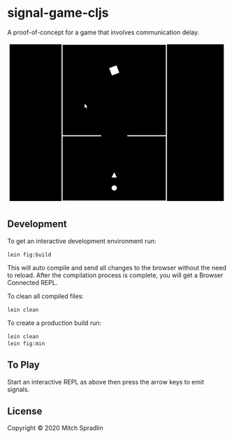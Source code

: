 # signal-game-cljs

A proof-of-concept for a game that involves communication delay.

![](signal-game-example.gif)

## Development

To get an interactive development environment run:

    lein fig:build

This will auto compile and send all changes to the browser without the
need to reload. After the compilation process is complete, you will
get a Browser Connected REPL.

To clean all compiled files:

	lein clean

To create a production build run:

	lein clean
	lein fig:min

## To Play

Start an interactive REPL as above then press the arrow keys
to emit signals.

## License

Copyright © 2020 Mitch Spradlin

